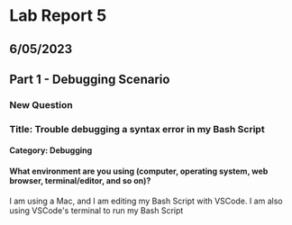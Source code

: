 # Lab Report 5
## 6/05/2023
## Part 1 - Debugging Scenario
### New Question
### Title: Trouble debugging a syntax error in my Bash Script
#### Category: Debugging
#### What environment are you using (computer, operating system, web browser, terminal/editor, and so on)?
I am using a Mac, and I am editing my Bash Script with VSCode. I am also using VSCode's terminal to run my Bash Script


